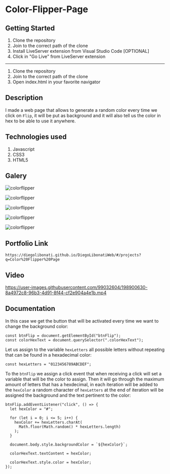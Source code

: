 # Color-Flipper-Page

## Getting Started

1. Clone the repository
2. Join to the correct path of the clone
3. Install LiveServer extension from Visual Studio Code [OPTIONAL]
4. Click in "Go Live" from LiveServer extension

---

1. Clone the repository
2. Join to the correct path of the clone
3. Open index.html in your favorite navigator

## Description

I made a web page that allows to generate a random color every time we click on `Flip`, it will be put as background and it will also tell us the color in hex to be able to use it anywhere.

## Technologies used

1. Javascript
2. CSS3
3. HTML5

## Galery

![colorflipper](https://raw.githubusercontent.com/DiegoLibonati/DiegoLibonatiWeb/main/data/projects/Javascript/Imagenes/Colorflipper-0.jpg)

![colorflipper](https://raw.githubusercontent.com/DiegoLibonati/DiegoLibonatiWeb/main/data/projects/Javascript/Imagenes/Colorflipper-1.jpg)

![colorflipper](https://raw.githubusercontent.com/DiegoLibonati/DiegoLibonatiWeb/main/data/projects/Javascript/Imagenes/Colorflipper-2.jpg)

![colorflipper](https://raw.githubusercontent.com/DiegoLibonati/DiegoLibonatiWeb/main/data/projects/Javascript/Imagenes/Colorflipper-3.jpg)

![colorflipper](https://raw.githubusercontent.com/DiegoLibonati/DiegoLibonatiWeb/main/data/projects/Javascript/Imagenes/Colorflipper-4.jpg)

## Portfolio Link

`https://diegolibonati.github.io/DiegoLibonatiWeb/#/projects?q=Color%20Flipper%20Page`

## Video

https://user-images.githubusercontent.com/99032604/198900630-8a4972c8-96b3-4d91-8f44-cf2e904a4e1b.mp4

## Documentation

In this case we get the button that will be activated every time we want to change the background color:

```
const btnFlip = document.getElementById("btnFlip");
const colorHexText = document.querySelector(".colorHexText");
```

Let us assign to the variable `hexLetters` all possible letters without repeating that can be found in a hexadecimal color:

```
const hexLetters = "0123456789ABCDEF";
```

To the `btnFlip` we assign a click event that when receiving a click will set a variable that will be the color to assign. Then it will go through the maximum amount of letters that has a hexdecimal, in each iteration will be added to the `hexColor` a random character of `hexLetters` at the end of iteration will be assigned the background and the text pertinent to the color:

```
btnFlip.addEventListener("click", () => {
  let hexColor = "#";

  for (let i = 0; i <= 5; i++) {
    hexColor += hexLetters.charAt(
      Math.floor(Math.random() * hexLetters.length)
    );
  }

  document.body.style.backgroundColor = `${hexColor}`;

  colorHexText.textContent = hexColor;

  colorHexText.style.color = hexColor;
});
```
